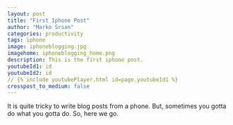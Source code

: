 ```yaml
---
layout: post
title: "First Iphone Post"
author: "Marko Srsan"
categories: productivity
tags: iphone
image: iphoneblogging.jpg
imagehome: iphoneblogging_home.png
description: This is the first iphone post.
youtubeId1: id
youtubeId2: id
// {% include youtubePlayer.html id=page.youtubeId1 %}
crosspost_to_medium: false
---
```

It is quite tricky to write blog posts from a phone. But, sometimes you gotta do what you gotta do. So, here we go.




